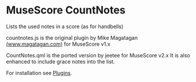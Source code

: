 # MuseScore CountNotes
Lists the used notes in a score (as for handbells)

countnotes.js is the original plugin by Mike Magatagan [(www.magatagan.com)](http://www.magatagan.com) for MuseScore v1.x

CountNotes.qml is the ported version by jeetee for MuseScore v2.x
It is also enhanced to include grace notes into the list.

For installation see [Plugins](https://musescore.org/en/handbook/plugins-0).
